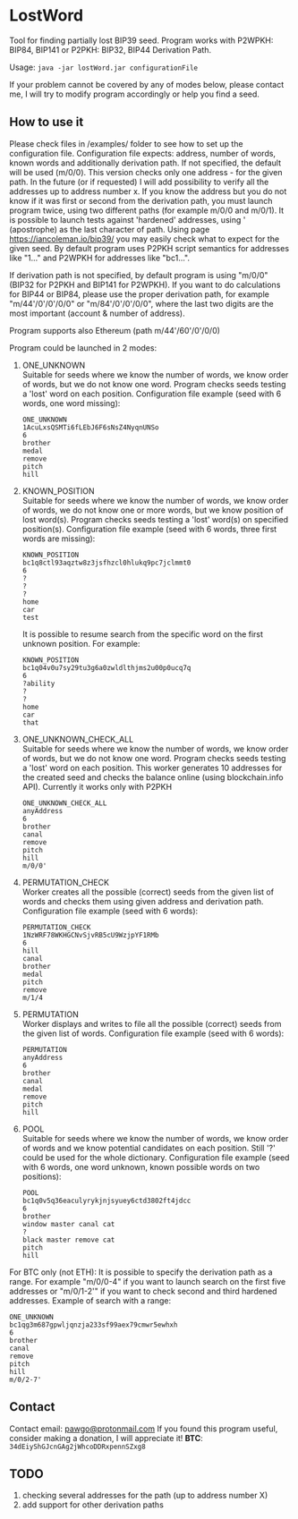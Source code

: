 # LostWord
Tool for finding partially lost BIP39 seed.
Program works with P2WPKH: BIP84, BIP141 or P2PKH: BIP32, BIP44 Derivation Path.

Usage:
`java -jar lostWord.jar configurationFile`

If your problem cannot be covered by any of modes below, please contact me, I will try to modify program accordingly or help you find a seed.

How to use it
-------------
Please check files in /examples/ folder to see how to set up the configuration file.
Configuration file expects: address, number of words, known words and additionally derivation path. If not specified, the default will be used (m/0/0).
This version checks only one address - for the given path. In the future (or if requested) I will add possibility to verify all the addresses up to address number x. If you know the address but you do not know if it was first or second from the derivation path, you must launch program twice, using two different paths (for example m/0/0 and m/0/1).
It is possible to launch tests against 'hardened' addresses, using ' (apostrophe) as the last character of path.
Using page https://iancoleman.io/bip39/ you may easily check what to expect for the given seed.
By default program uses P2PKH script semantics for addresses like "1..." and P2WPKH for addresses like "bc1...".

If derivation path is not specified, by default program is using "m/0/0" (BIP32 for P2PKH and BIP141 for P2WPKH). If you want to do calculations for BIP44 or BIP84, please use the proper derivation path, for example "m/44'/0'/0'/0/0" or "m/84'/0'/0'/0/0", where the last two digits are the most important (account & number of address).

Program supports also Ethereum (path m/44'/60'/0'/0/0)

Program could be launched in 2 modes:
<ol>
<li>ONE_UNKNOWN</li>
Suitable for seeds where we know the number of words, we know order of words, but we do not know one word.
Program checks seeds testing a 'lost' word on each position.
Configuration file example (seed with 6 words, one word missing):

    ONE_UNKNOWN
    1AcuLxsQSMTi6fLEbJ6F6sNsZ4NyqnUNSo
    6
    brother
    medal
    remove
    pitch
    hill

<li>KNOWN_POSITION</li>
Suitable for seeds where we know the number of words, we know order of words, we do not know one or more words, but we know position of lost word(s).
Program checks seeds testing a 'lost' word(s) on specified position(s).
Configuration file example (seed with 6 words, three first words are missing):

    KNOWN_POSITION
    bc1q8ctl93aqztw8z3jsfhzcl0hlukq9pc7jclmmt0
    6
    ?
    ?
    ?
    home
    car
    test

It is possible to resume search from the specific word on the first unknown position. For example:

    KNOWN_POSITION
    bc1q04v0u7sy29tu3g6a0zwldlthjms2u00p0ucq7q
    6
    ?ability
    ?
    ?
    home
    car
    that

<li>ONE_UNKNOWN_CHECK_ALL</li>
Suitable for seeds where we know the number of words, we know order of words, but we do not know one word.
Program checks seeds testing a 'lost' word on each position.
This worker generates 10 addresses for the created seed and checks the balance online (using blockchain.info API).
Currently it works only with P2PKH

    ONE_UNKNOWN_CHECK_ALL
    anyAddress
    6
    brother
    canal
    remove
    pitch
    hill
    m/0/0'

<li>PERMUTATION_CHECK</li>
Worker creates all the possible (correct) seeds from the given list of words and checks them using given address and derivation path.
Configuration file example (seed with 6 words):

    PERMUTATION_CHECK
    1NzWRF78WKHGCNvSjvRB5cU9WzjpYF1RMb
    6
    hill
    canal
    brother
    medal
    pitch
    remove
    m/1/4


<li>PERMUTATION</li>
Worker displays and writes to file all the possible (correct) seeds from the given list of words.
Configuration file example (seed with 6 words):

    PERMUTATION
    anyAddress
    6
    brother
    canal
    medal
    remove
    pitch
    hill

<li>POOL</li>
Suitable for seeds where we know the number of words, we know order of words and we know potential candidates on each position.
Still '?' could be used for the whole dictionary.
Configuration file example (seed with 6 words, one word unknown, known possible words on two positions):

    POOL
    bc1q0v5q36eaculyrykjnjsyuey6ctd3802ft4jdcc
    6
    brother
    window master canal cat
    ?
    black master remove cat
    pitch
    hill

</ol>

For BTC only (not ETH): 
It is possible to specify the derivation path as a range. For example "m/0/0-4" if you want to launch search on the first five addresses or "m/0/1-2'" if you want to check  second and third hardened addresses. 
Example of search with a range:

    ONE_UNKNOWN
    bc1qg3m687gpwljqnzja233sf99aex79cmwr5ewhxh
    6
    brother
    canal
    remove
    pitch
    hill
    m/0/2-7'


Contact
-------
Contact email: pawgo@protonmail.com
If you found this program useful, consider making a donation, I will appreciate it! 
**BTC**: `34dEiyShGJcnGAg2jWhcoDDRxpennSZxg8`

TODO
----
<ol>
<li>checking several addresses for the path (up to address number X)</li>
<li>add support for other derivation paths</li>
</ol>
